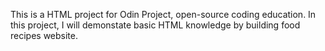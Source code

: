 
This is a HTML project for Odin Project, open-source coding education. In this project, I will demonstate basic HTML knowledge by building food recipes website.
